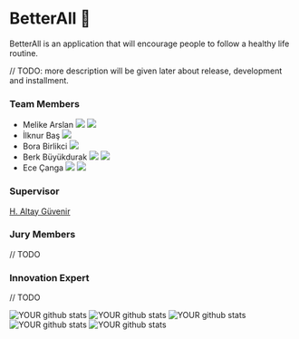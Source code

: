 # BetterAll 🌱
BetterAll is an application that will encourage people to follow a healthy life routine.

// TODO: more description will be given later about release, development and installment.

### Team Members
- Melike Arslan [<img src="https://img.icons8.com/color/18/000000/linkedin-2--v2.png"/>](https://www.linkedin.com/in/melikearslan97/)
                [<img src="https://img.icons8.com/fluent/18/000000/github.png"/>](https://github.com/melikearslan)
- İlknur Baş [<img src="https://img.icons8.com/fluent/18/000000/github.png"/>](https://github.com/ilknurbas)
- Bora Birlikci [<img src="https://img.icons8.com/fluent/18/000000/github.png"/>](https://github.com/borabirlikci)
- Berk Büyükdurak [<img src="https://img.icons8.com/color/18/000000/linkedin-2--v2.png"/>](https://www.linkedin.com/in/berkbuyukdurak/)
                  [<img src="https://img.icons8.com/fluent/18/000000/github.png"/>](https://github.com/berkbuyukdurak)
- Ece Çanga [<img src="https://img.icons8.com/color/18/000000/linkedin-2--v2.png"/>](https://www.linkedin.com/in/ececanga/)
            [<img src="https://img.icons8.com/fluent/18/000000/github.png"/>](https://github.com/ececanga)


### Supervisor
<a href="http://www.cs.bilkent.edu.tr/~guvenir/">H. Altay Güvenir</a>

### Jury Members

// TODO

### Innovation Expert

// TODO

![YOUR github stats](https://github-readme-stats.vercel.app/api?username=melikearslan)
![YOUR github stats](https://github-readme-stats.vercel.app/api?username=ilknurbas)
![YOUR github stats](https://github-readme-stats.vercel.app/api?username=borabirlikci)
![YOUR github stats](https://github-readme-stats.vercel.app/api?username=berkbuyukdurak)
![YOUR github stats](https://github-readme-stats.vercel.app/api?username=ececanga)
